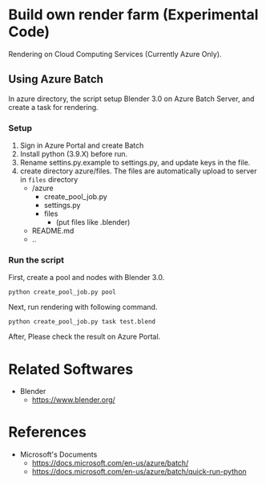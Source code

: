 # Build own render farm (Experimental Code)

Rendering on Cloud Computing Services (Currently Azure Only).

## Using Azure Batch
In azure directory, the script setup Blender 3.0 on Azure Batch Server, and create a task for rendering.

### Setup

1. Sign in Azure Portal and create Batch
1. Install python (3.9.X) before run.
1. Rename settins.py.example to settings.py, and update keys in the file.
1. create directory azure/files. The files are automatically upload to server in ```files``` directory
    - /azure
        - create_pool_job.py
        - settings.py
        - files
            - (put files like .blender)
    - README.md
    - ..

### Run the script

First, create a pool and nodes with Blender 3.0.
```
python create_pool_job.py pool
```

Next, run rendering with following command.

```
python create_pool_job.py task test.blend
```

After, Please check the result on Azure Portal.

# Related Softwares
- Blender
    - https://www.blender.org/

# References
- Microsoft's Documents
    - https://docs.microsoft.com/en-us/azure/batch/
    - https://docs.microsoft.com/en-us/azure/batch/quick-run-python
